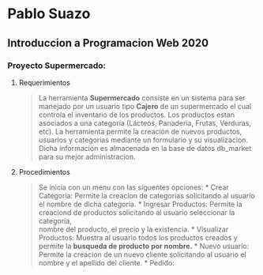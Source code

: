 # Pablo Suazo
## Introduccion a Programacion Web 2020

### Proyecto Supermercado:

1. Requerimientos
	>La herramienta **Supermercado** consiste en un sistema para ser manejado por un usuario tipo **Cajero** de un supermercado el cual controla el inventario de los productos. 
	>Los productos estan asociados a una categoría (Lácteos, Panadería, Frutas, Verduras, etc).
	>La herramienta permite la creación de nuevos productos, usuarios y categorias mediante un formulario y su visualizacion. 
	>Dicha informacion es almacenada en la base de datos db_market para su mejor administracion.

2. Procedimientos
	>Se inicia con un menu con las siguentes opciones:
		* Crear Categoria: Permite la creacion de categorias solicitando al usuario el nombre de dicha categoria.
		* Ingresar Productos: Permite la creaciond de productos solicitando al usuario seleccionar la categoria,  
							  nombre del producto, el precio y la existencia.
		* Visualizar Productos: Muestra al usuario todos los productos creados y permite la **busqueda de producto por nombre.**
		* Nuevo usuario: Permite la creacion de un nuevo cliente solicitando al usuario el nombre y el apellido del cliente.
		* Pedido: 